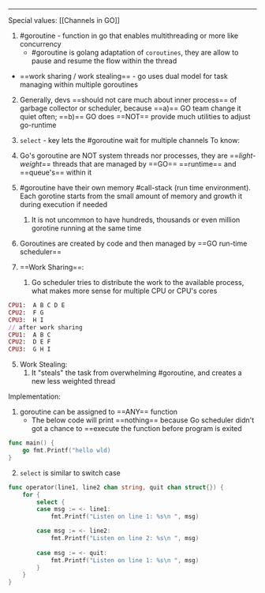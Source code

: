 ***
Special values:
[[Channels in GO]]
1. #goroutine - function in go that enables multithreading or more like concurrency 
	- #goroutine is golang adaptation of `coroutines`, they are allow to pause and resume the flow within the thread 
- ==work sharing / work stealing== - go uses dual model for task managing within multiple goroutines 
2. Generally, devs ==should not care much about inner process== of garbage collector or scheduler, because ==a)== GO team change it quiet often; ==b)== GO does ==NOT== provide much utilities to adjust go-runtime  
3. `select` - key lets the #goroutine wait for multiple channels
To know:
1. Go's goroutine are NOT system threads nor processes, they are ==*light-weight*== threads that are managed by ==GO== ==runtime== and ==queue's== within it 

2. #goroutine have their own memory #call-stack (run time environment). Each gorotine starts from the small amount of memory and growth it during execution if needed 
	1. It is not uncommon to have hundreds, thousands or even million gorotine running at the same time 

3. Goroutines are created by code and then managed by ==GO run-time scheduler== 

4. ==Work Sharing==: 
	1. Go scheduler tries to distribute the work to the available process, what makes more sense for multiple CPU or CPU's cores 
```RUBY
CPU1:  A B C D E
CPU2:  F G 
CPU3:  H I
// after work sharing 
CPU1:  A B C
CPU2:  D E F  
CPU3:  G H I
```
5. Work Stealing: 
	1. It "steals" the task from overwhelming #goroutine, and creates a new less weighted thread

Implementation:
1. goroutine can be assigned to ==ANY== function 
	- The below code will print ==nothing== because Go scheduler didn't got a chance to ==execute the function before program is exited  
```go
func main() {
	go fmt.Printf("hello wld)
}
```
2. `select` is similar to switch case
```go
func operator(line1, line2 chan string, quit chan struct{}) {
	for {
		select {
		case msg := <- line1:
			fmt.Printf("Listen on line 1: %s\n ", msg)

		case msg := <- line2:
			fmt.Printf("Listen on line 2: %s\n ", msg)
			
		case msg := <- quit:
			fmt.Printf("Listen on line 1: %s\n ", msg)
		}
	}
}
```
